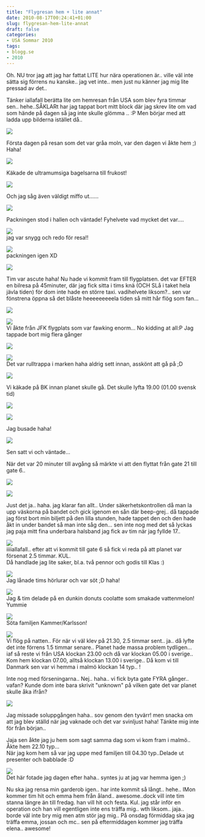 ```yaml
---
title: "Flygresan hem + lite annat"
date: 2010-08-17T00:24:41+01:00
slug: flygresan-hem-lite-annat
draft: false
categories:
- USA Sommar 2010
tags:
- blogg.se
- 2010
---
```

Oh. NU tror jag att jag har fattat LITE hur nära operationen är.. ville väl inte sätta sig förrens nu kanske.. jag vet inte.. men just nu känner jag mig lite pressad av det..  
  
Tänker iallafall berätta lite om hemresan från USA som blev fyra timmar sen.. hehe..SÅKLARt har jag tappat bort mitt block där jag skrev lite om vad som hände på dagen så jag inte skulle glömma .. :P Men börjar med att ladda upp bilderna istället då..  
  
  
![](/assets/images/blogg.se/dsc08637_103051103.jpg)  
  
Första dagen på resan som det var gråa moln, var den dagen vi åkte hem ;) Haha!  
  
![](/assets/images/blogg.se/dsc08639_103051264.jpg)  
  
Käkade de ultramumsiga bagelsarna till frukost!  
  
![](/assets/images/blogg.se/dsc08640_103051908.jpg)  
  
Och jag såg även väldigt miffo ut......  
  
  
![](/assets/images/blogg.se/dsc08641_103052275.jpg)  
  
Packningen stod i hallen och väntade! Fyhelvete vad mycket det var....  
  
![](/assets/images/blogg.se/dsc08643_103052395.jpg)  
jag var snygg och redo för resa!!  
  
![](/assets/images/blogg.se/dsc08653_103052566.jpg)  
packningen igen XD  
  
![](/assets/images/blogg.se/dsc08656_103052826.jpg)  
  
Tim var ascute haha! Nu hade vi kommit fram till flygplatsen. det var EFTER en bilresa på 45minuter, där jag fick sitta i tims knä (OCH SLå i taket hela jävla tiden) för dom inte hade en större taxi. vadihelvete liksom?.. sen var fönstrena öppna så det blåste heeeeeeeeela tiden så mitt hår flög som fan...  
  
![](/assets/images/blogg.se/dsc08659_103053087.jpg)  
  
  
![](https://cdn3.cdnme.se/cdn/9-1/701517/images/2010/dsc08660_103053187.jpg)  
Vi åkte från JFK flygplats som var fawking enorm... No kidding at all:P Jag tappade bort mig flera gånger  
  
![](/assets/images/blogg.se/dsc08662_103053471.jpg)  
  
  
![](https://cdn1.cdnme.se/cdn/9-1/701517/images/2010/dsc08663_103054079.jpg)  
Det var rulltrappa i marken haha aldrig sett innan, asskönt att gå på ;D  
  
![](/assets/images/blogg.se/dsc08664_103057775.jpg)  
  
Vi käkade på BK innan planet skulle gå. Det skulle lyfta 19.00 (01.00 svensk tid)  
  
![](/assets/images/blogg.se/dsc08665_103057911.jpg)  
  
  
![](https://cdn2.cdnme.se/cdn/9-1/701517/images/2010/dsc08666_103057986.jpg)  
  
Jag busade haha!  
  
![](/assets/images/blogg.se/dsc08670_103058229.jpg)  
  
Sen satt vi och väntade...  
  
När det var 20 minuter till avgång så märkte vi att den flyttat från gate 21 till gate 6..  
  
![](/assets/images/blogg.se/dsc08671_103058616.jpg)  
  
  
  
![](https://cdn2.cdnme.se/cdn/9-1/701517/images/2010/dsc08672_103058670.jpg)  
  
Just det ja.. haha. jag klarar fan allt.. Under säkerhetskontrollen då man la upp väskorna på bandet och gick igenom en sån där beep-grej.. då tappade jag först bort min biljett på den lilla stunden, hade tappet den och den hade åkt in under bandet så man inte såg den... sen inte nog med det så lyckas jag paja mitt fina underbara halsband jag fick av tim när jag fyllde 17..  
  
![](/assets/images/blogg.se/dsc08673_103058957.jpg)  
iiiiallafall.. efter att vi kommit till gate 6 så fick vi reda på att planet var försenat 2.5 timmar. KUL.  
Då handlade jag lite saker, bl.a. två pennor och godis till Klas :)  
  
  
![](/assets/images/blogg.se/dsc08674_103059181.jpg)  
Jag lånade tims hörlurar och var söt ;D haha!  
  
![](/assets/images/blogg.se/dsc08675_103059329.jpg)  
Jag & tim delade på en dunkin donuts coolatte som smakade vattenmelon! Yummie  
  
![](/assets/images/blogg.se/dsc08679_103059430.jpg)  
Söta familjen Kammer/Karlsson!  
  
![](/assets/images/blogg.se/dsc08683_103059513.jpg)  
Vi flög på natten.. För när vi väl klev på 21.30, 2.5 timmar sent.. ja.. då lyfte det inte förrens 1.5 timmar senare.. Planet hade massa problem tydligen... iaf så reste vi från USA klockan 23.00 och då var klockan 05.00 i sverige..  
Kom hem klockan 07.00, alltså klockan 13.00 i sverige.. Då kom vi till Danmark sen var vi hemma i malmö klockan 14 typ.. !  
  
Inte nog med förseningarna.. Nej.. haha.. vi fick byta gate FYRA gånger.. vafan? Kunde dom inte bara skrivit "unknown" på vilken gate det var planet skulle åka ifrån?  
  
![](/assets/images/blogg.se/dsc08696_103060102.jpg)  
  
Jag missade soluppgången haha.. sov genom den tyvärr! men snacka om att jag blev ställd när jag vaknade och det var svinljust haha! Tänkte mig inte för från början..  
  
  
Jaja sen åkte jag ju hem som sagt samma dag som vi kom fram i malmö.. Åkte hem 22.10 typ...  
När jag kom hem så var jag uppe med familjen till 04.30 typ..Delade ut presenter och babblade :D  
  
![](/assets/images/blogg.se/dsc08698_103060361.jpg)  
Det här fotade jag dagen efter haha.. syntes ju at jag var hemma igen ;)  
  
Nu ska jag rensa min garderob igen.. har inte kommit så långt.. hehe.. IMon kommer tim hit och emma hem från åland.. awesome..dock vill inte tim stanna längre än till fredag. han vill hit och festa. Kul. jag står inför en operation och han vill egentligen inte ens träffa mig.. wth liksom.. jaja.. borde väl inte bry mig men atm stör jag mig.. På onsdag förmiddag ska jag träffa emma, jossan och mc.. sen på eftermiddagen kommer jag träffa elena.. awesome!